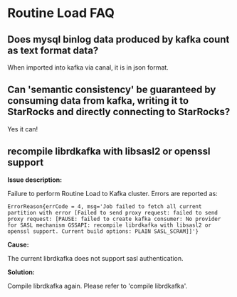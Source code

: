 # Routine Load FAQ

## Does mysql binlog data produced by kafka count as text format data?

When imported into kafka via canal, it is in json format.

## Can 'semantic consistency' be guaranteed by consuming data from kafka, writing it to StarRocks and directly connecting to StarRocks?

Yes it can!

## recompile librdkafka with libsasl2 or openssl support

**Issue description:**

Failure to perform Routine Load to Kafka cluster. Errors are reported as:

```plain text
ErrorReason{errCode = 4, msg='Job failed to fetch all current partition with error [Failed to send proxy request: failed to send proxy request: [PAUSE: failed to create kafka consumer: No provider for SASL mechanism GSSAPI: recompile librdkafka with libsasl2 or openssl support. Current build options: PLAIN SASL_SCRAM]]'}
```

**Cause:**

The current librdkafka does not support sasl authentication.

**Solution:**

Compile librdkafka again. Please refer to 'compile librdkafka'.

